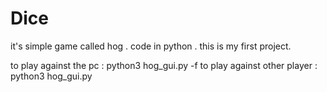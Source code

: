 # Dice
it's simple game called hog .
code in python .
this is my first project.

to play against the pc       : python3 hog_gui.py -f
to play against other player : python3 hog_gui.py

